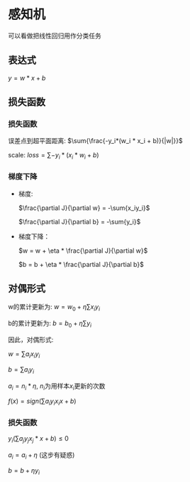 # 感知机

可以看做把线性回归用作分类任务

## 表达式

$y = w * x + b$

## 损失函数

### 损失函数

误差点到超平面距离: $\sum{\frac{-y_i*(w_i * x_i + b)}{|w|}}$

scale: $loss = \sum{-y_i*(x_i * w_i + b)}$

### 梯度下降

- 梯度:

   $\frac{\partial J}{\partial w} = -\sum{x_iy_i}$

  $\frac{\partial J}{\partial b} = -\sum{y_i}$

- 梯度下降：

  $w = w + \eta * \frac{\partial J}{\partial w}$

  $b = b + \eta * \frac{\partial J}{\partial b}$

## 对偶形式

w的累计更新为: $w = w_0 + \eta \sum{x_iy_i}$

b的累计更新为: $b = b_0 + \eta \sum{y_i}$

因此，对偶形式: 

$w = \sum{a_ix_iy_i}$

$b = \sum{a_iy_i}$

$a_i = n_i * \eta$, $n_i$为用样本$x_i$更新的次数

$f(x) = sign(\sum{a_iy_ix_i} x + b)$

### 损失函数

$y_i(\sum{a_jy_jx_j * x} + b) \leq 0$

$a_i = a_i + \eta$  (这步有疑惑)

$b = b + \eta y_i$

